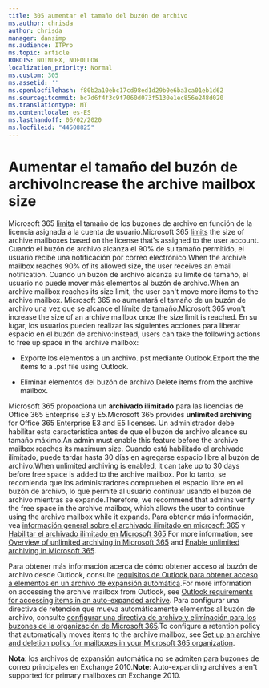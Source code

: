 ```yaml
---
title: 305 aumentar el tamaño del buzón de archivo
ms.author: chrisda
author: chrisda
manager: dansimp
ms.audience: ITPro
ms.topic: article
ROBOTS: NOINDEX, NOFOLLOW
localization_priority: Normal
ms.custom: 305
ms.assetid: ''
ms.openlocfilehash: f80b2a10ebc17cd98ed1d29b0e6ba3ca01eb1d62
ms.sourcegitcommit: bc7d6f4f3c9f7060d073f5130e1ec856e248d020
ms.translationtype: MT
ms.contentlocale: es-ES
ms.lasthandoff: 06/02/2020
ms.locfileid: "44508825"
---
```

# <a name="increase-the-archive-mailbox-size"></a><span data-ttu-id="cb5fd-102">Aumentar el tamaño del buzón de archivo</span><span class="sxs-lookup"><span data-stu-id="cb5fd-102">Increase the archive mailbox size</span></span>

<span data-ttu-id="cb5fd-103">Microsoft 365 [limita](https://docs.microsoft.com/office365/servicedescriptions/exchange-online-service-description/exchange-online-limits#mailbox-storage-limits) el tamaño de los buzones de archivo en función de la licencia asignada a la cuenta de usuario.</span><span class="sxs-lookup"><span data-stu-id="cb5fd-103">Microsoft 365 [limits](https://docs.microsoft.com/office365/servicedescriptions/exchange-online-service-description/exchange-online-limits#mailbox-storage-limits) the size of archive mailboxes based on the license that's assigned to the user account.</span></span> <span data-ttu-id="cb5fd-104">Cuando el buzón de archivo alcanza el 90% de su tamaño permitido, el usuario recibe una notificación por correo electrónico.</span><span class="sxs-lookup"><span data-stu-id="cb5fd-104">When the archive mailbox reaches 90% of its allowed size, the user receives an email notification.</span></span> <span data-ttu-id="cb5fd-105">Cuando un buzón de archivo alcanza su límite de tamaño, el usuario no puede mover más elementos al buzón de archivo.</span><span class="sxs-lookup"><span data-stu-id="cb5fd-105">When an archive mailbox reaches its size limit, the user can't move more items to the archive mailbox.</span></span> <span data-ttu-id="cb5fd-106">Microsoft 365 no aumentará el tamaño de un buzón de archivo una vez que se alcance el límite de tamaño.</span><span class="sxs-lookup"><span data-stu-id="cb5fd-106">Microsoft 365 won't increase the size of an archive mailbox once the size limit is reached.</span></span> <span data-ttu-id="cb5fd-107">En su lugar, los usuarios pueden realizar las siguientes acciones para liberar espacio en el buzón de archivo:</span><span class="sxs-lookup"><span data-stu-id="cb5fd-107">Instead, users can take the following actions to free up space in the archive mailbox:</span></span>

- <span data-ttu-id="cb5fd-108">Exporte los elementos a un archivo. pst mediante Outlook.</span><span class="sxs-lookup"><span data-stu-id="cb5fd-108">Export the the items to a .pst file using Outlook.</span></span>

- <span data-ttu-id="cb5fd-109">Eliminar elementos del buzón de archivo.</span><span class="sxs-lookup"><span data-stu-id="cb5fd-109">Delete items from the archive mailbox.</span></span>

<span data-ttu-id="cb5fd-110">Microsoft 365 proporciona un **archivado ilimitado** para las licencias de Office 365 Enterprise E3 y E5.</span><span class="sxs-lookup"><span data-stu-id="cb5fd-110">Microsoft 365 provides **unlimited archiving** for Office 365 Enterprise E3 and E5 licenses.</span></span> <span data-ttu-id="cb5fd-111">Un administrador debe habilitar esta característica antes de que el buzón de archivo alcance su tamaño máximo.</span><span class="sxs-lookup"><span data-stu-id="cb5fd-111">An admin must enable this feature before the archive mailbox reaches its maximum size.</span></span> <span data-ttu-id="cb5fd-112">Cuando está habilitado el archivado ilimitado, puede tardar hasta 30 días en agregarse espacio libre al buzón de archivo.</span><span class="sxs-lookup"><span data-stu-id="cb5fd-112">When unlimited archiving is enabled, it can take up to 30 days before free space is added to the archive mailbox.</span></span> <span data-ttu-id="cb5fd-113">Por lo tanto, se recomienda que los administradores comprueben el espacio libre en el buzón de archivo, lo que permite al usuario continuar usando el buzón de archivo mientras se expande.</span><span class="sxs-lookup"><span data-stu-id="cb5fd-113">Therefore, we recommend that admins verify the free space in the archive mailbox, which allows the user to continue using the archive mailbox while it expands.</span></span> <span data-ttu-id="cb5fd-114">Para obtener más información, vea [información general sobre el archivado ilimitado en microsoft 365](https://docs.microsoft.com/microsoft-365/compliance/unlimited-archiving) y [Habilitar el archivado ilimitado en Microsoft 365](https://docs.microsoft.com/microsoft-365/compliance/enable-unlimited-archiving).</span><span class="sxs-lookup"><span data-stu-id="cb5fd-114">For more information, see [Overview of unlimited archiving in Microsoft 365](https://docs.microsoft.com/microsoft-365/compliance/unlimited-archiving) and [Enable unlimited archiving in Microsoft 365](https://docs.microsoft.com/microsoft-365/compliance/enable-unlimited-archiving).</span></span>

<span data-ttu-id="cb5fd-115">Para obtener más información acerca de cómo obtener acceso al buzón de archivo desde Outlook, consulte [requisitos de Outlook para obtener acceso a elementos en un archivo de expansión automática](https://docs.microsoft.com/microsoft-365/compliance/unlimited-archiving#outlook-requirements-for-accessing-items-in-an-auto-expanded-archive).</span><span class="sxs-lookup"><span data-stu-id="cb5fd-115">For more information on accessing the archive mailbox from Outlook, see [Outlook requirements for accessing items in an auto-expanded archive](https://docs.microsoft.com/microsoft-365/compliance/unlimited-archiving#outlook-requirements-for-accessing-items-in-an-auto-expanded-archive).</span></span> <span data-ttu-id="cb5fd-116">Para configurar una directiva de retención que mueva automáticamente elementos al buzón de archivo, consulte [configurar una directiva de archivo y eliminación para los buzones de la organización de Microsoft 365](https://docs.microsoft.com/microsoft-365/compliance/set-up-an-archive-and-deletion-policy-for-mailboxes).</span><span class="sxs-lookup"><span data-stu-id="cb5fd-116">To configure a retention policy that automatically moves items to the archive mailbox, see [Set up an archive and deletion policy for mailboxes in your Microsoft 365 organization](https://docs.microsoft.com/microsoft-365/compliance/set-up-an-archive-and-deletion-policy-for-mailboxes).</span></span>

<span data-ttu-id="cb5fd-117">**Nota**: los archivos de expansión automática no se admiten para buzones de correo principales en Exchange 2010.</span><span class="sxs-lookup"><span data-stu-id="cb5fd-117">**Note**: Auto-expanding archives aren't supported for primary mailboxes on Exchange 2010.</span></span>

